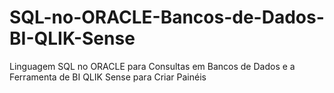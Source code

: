 # SQL-no-ORACLE-Bancos-de-Dados-BI-QLIK-Sense
Linguagem SQL no ORACLE para Consultas em Bancos de Dados e a Ferramenta de BI QLIK Sense para Criar Painéis
